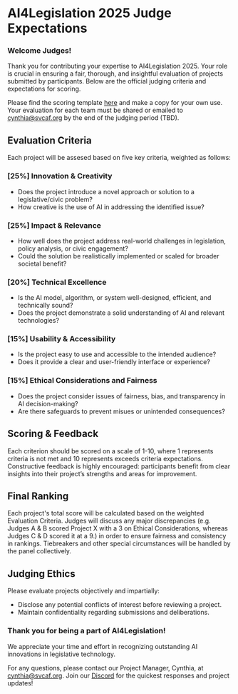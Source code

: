 # AI4Legislation 2025 Judge Expectations

### Welcome Judges!
Thank you for contributing your expertise to AI4Legislation 2025. Your role is crucial in ensuring a fair, thorough, and insightful evaluation of projects submitted by participants. Below are the official judging criteria and expectations for scoring.

Please find the scoring template [here](https://docs.google.com/document/d/1QDL544tfsXJZylPYG_pfXJerEY_9C2tYhwNZU4XV2dQ/edit?usp=sharing) and make a copy for your own use. Your evaluation for each team must be shared or emailed to cynthia@svcaf.org by the end of the judging period (TBD).

## Evaluation Criteria
Each project will be assesed based on five key criteria, weighted as follows:
### [25%] Innovation & Creativity
* Does the project introduce a novel approach or solution to a legislative/civic problem?
* How creative is the use of AI in addressing the identified issue?
### [25%] Impact & Relevance
* How well does the project address real-world challenges in legislation, policy analysis, or civic engagement?
* Could the solution be realistically implemented or scaled for broader societal benefit?
### [20%] Technical Excellence
* Is the AI model, algorithm, or system well-designed, efficient, and technically sound?
* Does the project demonstrate a solid understanding of AI and relevant technologies?
### [15%] Usability & Accessibility
* Is the project easy to use and accessible to the intended audience?
* Does it provide a clear and user-friendly interface or experience?
### [15%] Ethical Considerations and Fairness
* Does the project consider issues of fairness, bias, and transparency in AI decision-making?
* Are there safeguards to prevent misues or unintended consequences?

## Scoring & Feedback
Each criterion should be scored on a scale of 1-10, where 1 represents criteria is not met and 10 represents exceeds criteria expectations. Constructive feedback is highly encouraged: participants benefit from clear insights into their project’s strengths and areas for improvement.

## Final Ranking
Each project's total score will be calculated based on the weighted Evaluation Criteria. Judges will discuss any major discrepancies (e.g. Judges A & B scored Project X with a 3 on Ethical Considerations, whereas Judges C & D scored it at a 9.) in order to ensure fairness and consistency in rankings. Tiebreakers and other special circumstances will be handled by the panel collectively.

## Judging Ethics
Please evaluate projects objectively and impartially:
* Disclose any potential conflicts of interest before reviewing a project.
* Maintain confidentiality regarding submissions and deliberations.

### Thank you for being a part of AI4Legislation!
We appreciate your time and effort in recognizing outstanding AI innovations in legislative technology.

For any questions, please contact our Project Manager, Cynthia, at cynthia@svcaf.org. Join our [Discord](https://discord.gg/HQ6gFFGtmS) for the quickest responses and project updates!
